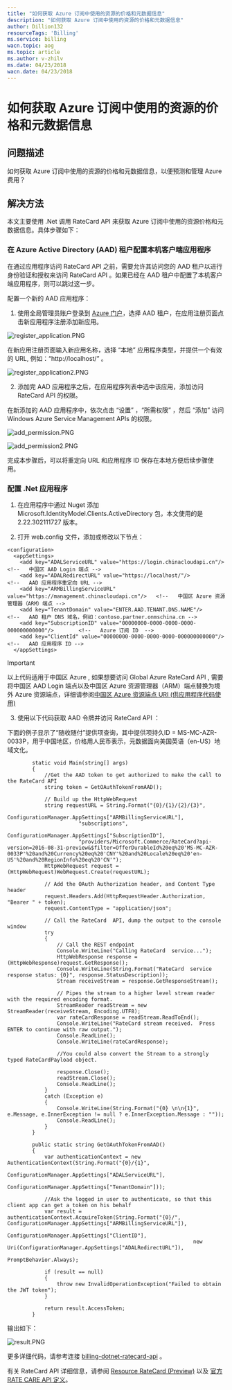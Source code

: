 ```yaml
---
title: "如何获取 Azure 订阅中使用的资源的价格和元数据信息"
description: "如何获取 Azure 订阅中使用的资源的价格和元数据信息"
author: Dillion132
resourceTags: 'Billing'
ms.service: billing
wacn.topic: aog
ms.topic: article
ms.author: v-zhilv
ms.date: 04/23/2018
wacn.date: 04/23/2018
---
```


# 如何获取 Azure 订阅中使用的资源的价格和元数据信息

## 问题描述

如何获取 Azure 订阅中使用的资源的价格和元数据信息，以便预测和管理 Azure 费用？

## 解决方法

本文主要使用 .Net 调用 RateCard API 来获取 Azure 订阅中使用的资源价格和元数据信息。具体步骤如下：

### 在 Azure Active Directory (AAD) 租户配置本机客户端应用程序

在通过应用程序访问 RateCard API 之前，需要允许其访问您的 AAD 租户以进行身份验证和授权来访问 RateCard API 。如果已经在 AAD 租户中配置了本机客户端应用程序，则可以跳过这一步。

配置一个新的 AAD 应用程序：

1. 使用全局管理员账户登录到 [Azure 门户](https://portal.azure.cn)，选择 AAD 租户，在应用注册页面点击新应用程序注册添加新应用。

![register_application.PNG](./media/aog-billing-using-dotnet-ratecard-api/register_application.PNG)

在新应用注册页面输入新应用名称，选择 “本地” 应用程序类型，并提供一个有效的 URL, 例如：“http://localhost/” 。

![register_application2.PNG](./media/aog-billing-using-dotnet-ratecard-api/register_application2.PNG)

2. 添加完 AAD 应用程序之后，在应用程序列表中选中该应用，添加访问 RateCard API 的权限。

在新添加的 AAD 应用程序中，依次点击 “设置” ，“所需权限” ，然后 “添加” 访问 Windows Azure Service Management APIs 的权限。

![add_permission.PNG](./media/aog-billing-using-dotnet-ratecard-api/add_permission.PNG)

![add_permission2.PNG](./media/aog-billing-using-dotnet-ratecard-api/add_permission2.PNG)

完成本步骤后，可以将重定向 URL 和应用程序 ID 保存在本地方便后续步骤使用。

### 配置 .Net 应用程序

1. 在应用程序中通过 Nuget 添加 Microsoft.IdentityModel.Clients.ActiveDirectory 包，本文使用的是 2.22.302111727 版本。

2. 打开 web.config 文件，添加或修改以下节点：

```
<configuration>
  <appSettings>
    <add key="ADALServiceURL" value="https://login.chinacloudapi.cn"/>              <!--   中国区 AAD Login 端点 -->
    <add key="ADALRedirectURL" value="https://localhost/"/>                         <!--   AAD 应用程序重定向 URL -->
    <add key="ARMBillingServiceURL" value="https://management.chinacloudapi.cn"/>   <!--   中国区 Azure 资源管理器（ARM）端点 -->
    <add key="TenantDomain" value="ENTER.AAD.TENANT.DNS.NAME"/>                     <!--   AAD 租户 DNS 域名，例如：contoso.partner.onmschina.cn -->
    <add key="SubscriptionID" value="00000000-0000-0000-0000-000000000000"/>        <!--   Azure 订阅 ID  -->
    <add key="ClientId" value="00000000-0000-0000-0000-000000000000"/>              <!--   AAD 应用程序 ID -->
  </appSettings>
```

> [!important]
> 以上代码适用于中国区 Azure , 如果想要访问 Global Azure RateCard API , 需要将中国区 AAD Login 端点以及中国区 Azure 资源管理器（ARM）端点替换为境外 Azure 资源端点，详细请参阅[中国区 Azure 资源端点 URI (供应用程序代码使用)](https://docs.azure.cn/articles/guidance/developerdifferences#%E4%B8%AD%E5%9B%BD%E5%8C%BA-azure-%E8%B5%84%E6%BA%90%E7%AB%AF%E7%82%B9uri-%E4%BE%9B%E5%BA%94%E7%94%A8%E7%A8%8B%E5%BA%8F%E4%BB%A3%E7%A0%81%E4%BD%BF%E7%94%A8)

3. 使用以下代码获取 AAD 令牌并访问 RateCard API ：  

下面的例子显示了“随收随付”提供项查询，其中提供项持久ID = MS-MC-AZR-0033P，用于中国地区，价格用人民币表示，元数据面向美国英语（en-US）地域文化。

```
        static void Main(string[] args)
        {
            //Get the AAD token to get authorized to make the call to the RateCard API
            string token = GetOAuthTokenFromAAD();
            
            // Build up the HttpWebRequest
            string requestURL = String.Format("{0}/{1}/{2}/{3}",
                       ConfigurationManager.AppSettings["ARMBillingServiceURL"],
                       "subscriptions",
                       ConfigurationManager.AppSettings["SubscriptionID"],
                       "providers/Microsoft.Commerce/RateCard?api-version=2016-08-31-preview&$filter=OfferDurableId%20eq%20'MS-MC-AZR-0033P'%20and%20Currency%20eq%20'CNY'%20and%20Locale%20eq%20'en-US'%20and%20RegionInfo%20eq%20'CN'");
            HttpWebRequest request = (HttpWebRequest)WebRequest.Create(requestURL);

            // Add the OAuth Authorization header, and Content Type header
            request.Headers.Add(HttpRequestHeader.Authorization, "Bearer " + token);
            request.ContentType = "application/json";

            // Call the RateCard  API, dump the output to the console window
            try
            {
                // Call the REST endpoint
                Console.WriteLine("Calling RateCard  service...");
                HttpWebResponse response = (HttpWebResponse)request.GetResponse();
                Console.WriteLine(String.Format("RateCard  service response status: {0}", response.StatusDescription));
                Stream receiveStream = response.GetResponseStream();

                // Pipes the stream to a higher level stream reader with the required encoding format. 
                StreamReader readStream = new StreamReader(receiveStream, Encoding.UTF8);
                var rateCardResponse = readStream.ReadToEnd();
                Console.WriteLine("RateCard stream received.  Press ENTER to continue with raw output.");
                Console.ReadLine();
                Console.WriteLine(rateCardResponse);
                
                //You could also convert the Stream to a strongly typed RateCardPayload object.  

                response.Close();
                readStream.Close();
                Console.ReadLine();
            }
            catch (Exception e)
            {
                Console.WriteLine(String.Format("{0} \n\n{1}", e.Message, e.InnerException != null ? e.InnerException.Message : ""));
                Console.ReadLine();
            }
        }

        public static string GetOAuthTokenFromAAD()
        {
            var authenticationContext = new AuthenticationContext(String.Format("{0}/{1}",
                                                                    ConfigurationManager.AppSettings["ADALServiceURL"],
                                                                    ConfigurationManager.AppSettings["TenantDomain"]));

            //Ask the logged in user to authenticate, so that this client app can get a token on his behalf
            var result = authenticationContext.AcquireToken(String.Format("{0}/", ConfigurationManager.AppSettings["ARMBillingServiceURL"]),
                                                            ConfigurationManager.AppSettings["ClientID"],
                                                            new Uri(ConfigurationManager.AppSettings["ADALRedirectURL"]),
                                                            PromptBehavior.Always);

            if (result == null)
            {
                throw new InvalidOperationException("Failed to obtain the JWT token");
            }

            return result.AccessToken;
        }
```

输出如下：

![result.PNG](./media/aog-billing-using-dotnet-ratecard-api/result.PNG)

更多详细代码，请参考连接 [billing-dotnet-ratecard-api](https://github.com/Azure-Samples/billing-dotnet-ratecard-api) 。

有关 RateCard API 详细信息，请参阅 [Resource RateCard (Preview)](https://msdn.microsoft.com/en-us/library/mt219005.aspx) 以及 [官方 RATE CARE API 定义](https://docs.azure.cn/zh-cn/articles/training/azure-billing-ratecard-api)。